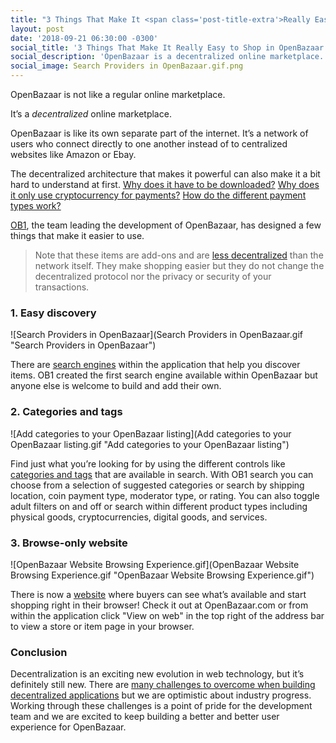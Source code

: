 ```yaml
---
title: "3 Things That Make It <span class='post-title-extra'>Really Easy to Shop</span> in OpenBazaar"
layout: post
date: '2018-09-21 06:30:00 -0300'
social_title: '3 Things That Make It Really Easy to Shop in OpenBazaar'
social_description: 'OpenBazaar is a decentralized online marketplace. OB1, the team leading the development, has designed a few things that make it easier to use.'
social_image: Search Providers in OpenBazaar.gif.png
---
```


OpenBazaar is not like a regular online marketplace.

It’s a _decentralized_ online marketplace.

OpenBazaar is like its own separate part of the internet. It’s a network of users who connect directly to one another instead of to centralized websites like Amazon or Ebay. 

The decentralized architecture that makes it powerful can also make it a bit hard to understand at first. [Why does it have to be downloaded?](https://openbazaar.org/blog/why-do-i-have-to-download-openbazaar/) [Why does it only use cryptocurrency for payments?](https://openbazaar.zendesk.com/hc/en-us/articles/207678086) [How do the different payment types work?](https://openbazaar.zendesk.com/hc/en-us/articles/360000303371-What-are-the-different-payment-types-in-OpenBazaar-)

[OB1](https://ob1.io), the team leading the development of OpenBazaar, has designed a few things that make it easier to use.

> Note that these items are add-ons and are [less decentralized](https://openbazaar.org/blog/the-beginners-guide-to-decentralization/) than the network itself. They make shopping easier but they do not change the decentralized protocol nor the privacy or security of your transactions.

### 1. Easy discovery

![Search Providers in OpenBazaar](Search Providers in OpenBazaar.gif "Search Providers in OpenBazaar")

There are [search engines](https://openbazaar.org/blog/decentralized-search-and-content-discovery-on-openbazaar/) within the application that help you discover items. OB1 created the first search engine available within OpenBazaar but anyone else is welcome to build and add their own.

### 2. Categories and tags

![Add categories to your OpenBazaar listing](Add categories to your OpenBazaar listing.gif "Add categories to your OpenBazaar listing")

Find just what you’re looking for by using the different controls like [categories and tags](https://openbazaar.org/blog/how-to-get-more-buyers-on-openbazaar-with-categories-and-tags/) that are available in search. With OB1 search you can choose from a selection of suggested categories or search by shipping location, coin payment type, moderator type, or rating. You can also toggle adult filters on and off or search within different product types including physical goods, cryptocurrencies, digital goods, and services.

### 3. Browse-only website

![OpenBazaar Website Browsing Experience.gif](OpenBazaar Website Browsing Experience.gif "OpenBazaar Website Browsing Experience.gif")


There is now a [website](https://openbazaar.com/) where buyers can see what’s available and start shopping right in their browser! Check it out at OpenBazaar.com or from within the application click "View on web" in the top right of the address bar to view a store or item page in your browser.

### Conclusion

Decentralization is an exciting new evolution in web technology, but it’s definitely still new. There are [many challenges to overcome when building decentralized applications](https://openbazaar.org/blog/how-decentralized-application-development-nearly-destroyed-my-world/) but we are optimistic about industry progress. Working through these challenges is a point of pride for the development team and we are excited to keep building a better and better user experience for OpenBazaar.





